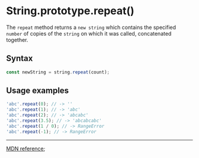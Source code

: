 # String.prototype.repeat()

The `repeat` method returns a `new string` which contains the specified `number` of copies of the `string` on which it was called, concatenated together.

## Syntax

```js
const newString = string.repeat(count);
```

## Usage examples

```js
'abc'.repeat(0); // -> ''
'abc'.repeat(1); // -> 'abc'
'abc'.repeat(2); // -> 'abcabc'
'abc'.repeat(3.5); // -> 'abcabcabc'
'abc'.repeat(1 / 0); // -> RangeError
'abc'.repeat(-1); // -> RangeError
```

---

[MDN reference](https://developer.mozilla.org/en-US/docs/Web/JavaScript/Reference/Global_Objects/String/repeat);
